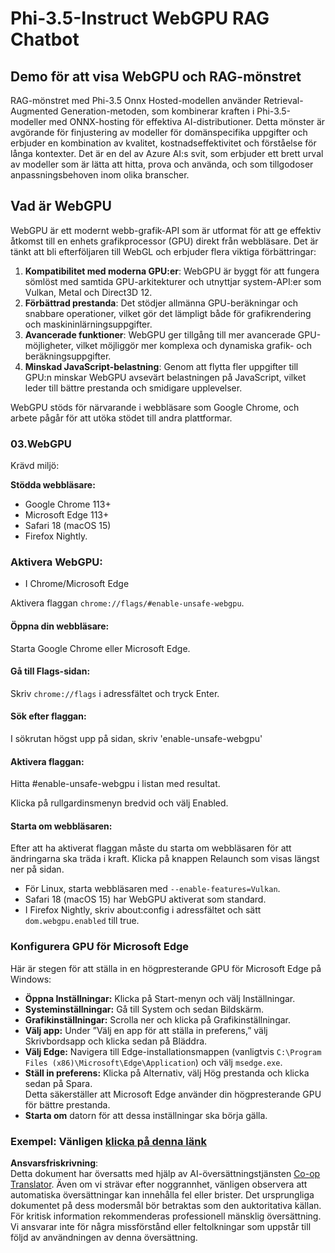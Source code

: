 <!--
CO_OP_TRANSLATOR_METADATA:
{
  "original_hash": "b62864faf628eb07f5231d4885555198",
  "translation_date": "2025-07-17T03:10:24+00:00",
  "source_file": "md/02.Application/01.TextAndChat/Phi3/WebGPUWithPhi35Readme.md",
  "language_code": "sv"
}
-->
# Phi-3.5-Instruct WebGPU RAG Chatbot

## Demo för att visa WebGPU och RAG-mönstret

RAG-mönstret med Phi-3.5 Onnx Hosted-modellen använder Retrieval-Augmented Generation-metoden, som kombinerar kraften i Phi-3.5-modeller med ONNX-hosting för effektiva AI-distributioner. Detta mönster är avgörande för finjustering av modeller för domänspecifika uppgifter och erbjuder en kombination av kvalitet, kostnadseffektivitet och förståelse för långa kontexter. Det är en del av Azure AI:s svit, som erbjuder ett brett urval av modeller som är lätta att hitta, prova och använda, och som tillgodoser anpassningsbehoven inom olika branscher.

## Vad är WebGPU  
WebGPU är ett modernt webb-grafik-API som är utformat för att ge effektiv åtkomst till en enhets grafikprocessor (GPU) direkt från webbläsare. Det är tänkt att bli efterföljaren till WebGL och erbjuder flera viktiga förbättringar:

1. **Kompatibilitet med moderna GPU:er**: WebGPU är byggt för att fungera sömlöst med samtida GPU-arkitekturer och utnyttjar system-API:er som Vulkan, Metal och Direct3D 12.
2. **Förbättrad prestanda**: Det stödjer allmänna GPU-beräkningar och snabbare operationer, vilket gör det lämpligt både för grafikrendering och maskininlärningsuppgifter.
3. **Avancerade funktioner**: WebGPU ger tillgång till mer avancerade GPU-möjligheter, vilket möjliggör mer komplexa och dynamiska grafik- och beräkningsuppgifter.
4. **Minskad JavaScript-belastning**: Genom att flytta fler uppgifter till GPU:n minskar WebGPU avsevärt belastningen på JavaScript, vilket leder till bättre prestanda och smidigare upplevelser.

WebGPU stöds för närvarande i webbläsare som Google Chrome, och arbete pågår för att utöka stödet till andra plattformar.

### 03.WebGPU  
Krävd miljö:

**Stödda webbläsare:**  
- Google Chrome 113+  
- Microsoft Edge 113+  
- Safari 18 (macOS 15)  
- Firefox Nightly.

### Aktivera WebGPU:

- I Chrome/Microsoft Edge  

Aktivera flaggan `chrome://flags/#enable-unsafe-webgpu`.

#### Öppna din webbläsare:  
Starta Google Chrome eller Microsoft Edge.

#### Gå till Flags-sidan:  
Skriv `chrome://flags` i adressfältet och tryck Enter.

#### Sök efter flaggan:  
I sökrutan högst upp på sidan, skriv 'enable-unsafe-webgpu'

#### Aktivera flaggan:  
Hitta #enable-unsafe-webgpu i listan med resultat.

Klicka på rullgardinsmenyn bredvid och välj Enabled.

#### Starta om webbläsaren:  

Efter att ha aktiverat flaggan måste du starta om webbläsaren för att ändringarna ska träda i kraft. Klicka på knappen Relaunch som visas längst ner på sidan.

- För Linux, starta webbläsaren med `--enable-features=Vulkan`.  
- Safari 18 (macOS 15) har WebGPU aktiverat som standard.  
- I Firefox Nightly, skriv about:config i adressfältet och sätt `dom.webgpu.enabled` till true.

### Konfigurera GPU för Microsoft Edge  

Här är stegen för att ställa in en högpresterande GPU för Microsoft Edge på Windows:

- **Öppna Inställningar:** Klicka på Start-menyn och välj Inställningar.  
- **Systeminställningar:** Gå till System och sedan Bildskärm.  
- **Grafikinställningar:** Scrolla ner och klicka på Grafikinställningar.  
- **Välj app:** Under ”Välj en app för att ställa in preferens,” välj Skrivbordsapp och klicka sedan på Bläddra.  
- **Välj Edge:** Navigera till Edge-installationsmappen (vanligtvis `C:\Program Files (x86)\Microsoft\Edge\Application`) och välj `msedge.exe`.  
- **Ställ in preferens:** Klicka på Alternativ, välj Hög prestanda och klicka sedan på Spara.  
Detta säkerställer att Microsoft Edge använder din högpresterande GPU för bättre prestanda.  
- **Starta om** datorn för att dessa inställningar ska börja gälla.

### Exempel: Vänligen [klicka på denna länk](https://github.com/microsoft/aitour-exploring-cutting-edge-models/tree/main/src/02.ONNXRuntime/01.WebGPUChatRAG)

**Ansvarsfriskrivning**:  
Detta dokument har översatts med hjälp av AI-översättningstjänsten [Co-op Translator](https://github.com/Azure/co-op-translator). Även om vi strävar efter noggrannhet, vänligen observera att automatiska översättningar kan innehålla fel eller brister. Det ursprungliga dokumentet på dess modersmål bör betraktas som den auktoritativa källan. För kritisk information rekommenderas professionell mänsklig översättning. Vi ansvarar inte för några missförstånd eller feltolkningar som uppstår till följd av användningen av denna översättning.